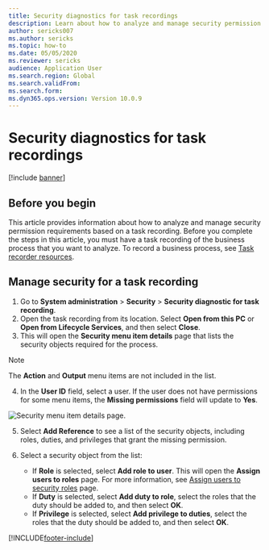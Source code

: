 ```yaml
---
title: Security diagnostics for task recordings
description: Learn about how to analyze and manage security permission requirements based on a task recording, including an outline on managing security for task recordings.
author: sericks007
ms.author: sericks
ms.topic: how-to
ms.date: 05/05/2020
ms.reviewer: sericks
audience: Application User
ms.search.region: Global
ms.search.validFrom:
ms.search.form:
ms.dyn365.ops.version: Version 10.0.9 
---
```


# Security diagnostics for task recordings

[!include [banner](../../../finance/includes/banner.md)]

## Before you begin

This article provides information about how to analyze and manage security permission requirements based on a task recording. Before you complete the steps in this article, you must have a task recording of the business process that you want to analyze. To record a business process, see [Task recorder resources](../../dev-itpro/user-interface/task-recorder.md). 

## Manage security for a task recording

1. Go to **System administration** > **Security** > **Security diagnostic for task recording**.
2. Open the task recording from its location. Select **Open from this PC** or **Open from Lifecycle Services**, and then select **Close**.
3. This will open the **Security menu item details** page that lists the security objects required for the process.

 > [!NOTE]
 > The **Action** and **Output** menu items are not included in the list.

4. In the **User ID** field, select a user. If the user does not have permissions for some menu items, the **Missing permissions** field will update to **Yes**.
  
  ![Security menu item details page.](../../dev-itpro/sysadmin/media/Security-Menu-Item-Details.png)

5. Select **Add Reference** to see a list of the security objects, including roles, duties, and privileges that grant the missing permission.
6. Select a security object from the list:

	- If **Role** is selected, select **Add role to user**. This will open the **Assign users to roles** page. For more information, see [Assign users to security roles](assign-users-security-roles.md) page.
	- If **Duty** is selected, select **Add duty to role**, select the roles that the duty should be added to, and then select **OK**.
	- If **Privilege** is selected, select **Add privilege to duties**, select the roles that the duty should be added to, and then select **OK**.


[!INCLUDE[footer-include](../../../includes/footer-banner.md)]
